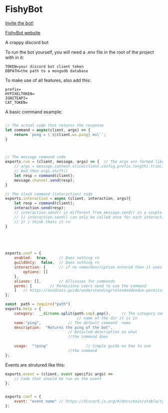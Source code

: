 # FishyBot
[Invite the bot!](https://discord.com/api/oauth2/authorize?client_id=721313666405761024&permissions=8&scope=bot)

[FishyBot website](https://fishman.live/)

A crappy discord bot


To run the bot yourself, you will need a .env file in the root of the project with in it:
```
TOKEN=your discord bot client token
DBPATH=the path to a mongodb database
```
To make use of all features, also add this:
```
prefix=
HYPIXELTOKEN=
IGNITEAPI=
CAT_TOKEN=
```

A basic command example:
```js

// The actual code that returns the response
let command = async(client, args) => {
	return `pong = \`${client.ws.ping} ms\``;
}



// The message command code
exports.run = (client, message, args) => { 	// The args are formed like this:
	// args = message.content.slice(client.config.prefix.length).trim().split(/ +/g);
    // And then args.shift()
    let resp = command(client);
	message.channel.send(resp);
}

// The slash command (interaction) code
exports.interaction = async (client, interaction, args){
    let resp = command(client);
    interaction.send(resp); 
    // interaction.send() is different from message.send() in a couple of ways:
    // 1) interaction.send() can only be called once for each interaction
    // 2) i think thats it rn
}

  



exports.conf = {
    enabled:  true, 	// Does nothing rn
    guildOnly:  false, 	// Does nothing rn
    interaction: {      // if no name/description entered then it uses the one from help
        options: []
    },
	aliases: [], 		// Alliasses for commands
	perms: [ 		// Permisions users need to use the command
	]	// https://anidiots.guide/understanding/roles#addendum-permission-names
};

const  path = require("path")
exports.help = {
	category:  __dirname.split(path.sep).pop(), 	// The category name, this returns the 
                                // name of the dir it is in
	name:"ping",            // The default command  name
	description:  "Returns the ping of the bot",
							// Detailed description on what 
							//the command does
	
	usage:  "!ping"					// Simple guide on how to use 
							//the command
};
```


Events are strutured like this:
```js
exports.event = (client, event specific args) =>
	// Code that should be run on the event
};


exports.conf = {
    event: "event name" // https://discord.js.org/#/docs/main/stable/typedef/WSEventType
};

```
